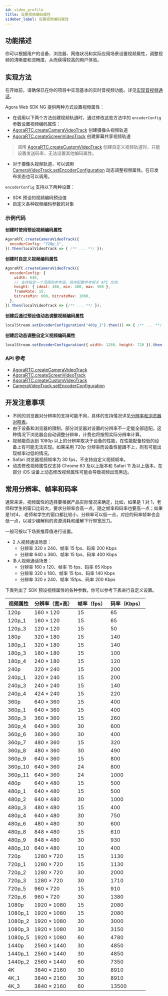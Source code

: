 ```yaml
---
id: video_profile
title: 设置视频编码属性
sidebar_label: 设置视频编码属性
---
```


## 功能描述
你可以根据用户的设备、浏览器、网络状况和实际应用场景设置视频属性，调整视频的清晰度和流畅度，从而获得较高的用户体验。

## 实现方法
在开始前，请确保已在你的项目中实现基本的实时音视频功能。详见[实现音视频通话](basic_call.md)。

Agora Web SDK NG 提供两种方式设置视频属性：
- 在调用以下两个方法创建视频轨道时，通过修改这些方法中的 `encoderConfig` 参数设置视频编码属性：
 - [AgoraRTC.createCameraVideoTrack](/api/cn/interfaces/iagorartc.html#createcameravideotrack) 创建摄像头视频轨道
 - [AgoraRTC.createScreenVideoTrack](/api/cn/interfaces/iagorartc.html#createScreenVideoTrack) 创建屏幕共享视频轨道
> 调用 [AgoraRTC.createCustomVideoTrack](/api/cn/interfaces/iagorartc.html#createCustomVideoTrack) 创建自定义视频轨道时，只能设置发送码率，无法设置其他编码属性。
- 对于摄像头视频轨道，可以调用 [CameraVideoTrack.setEncoderConfiguration](/api/cn/interfaces/icameravideotrack.html#setencoderconfiguration) 动态调整视频属性。在已发布状态也可以调用。

`encoderConfig` 支持以下两种设置：
- SDK 预设的视频编码预设值
- 自定义各种视频编码参数的对象

### 示例代码

**创建时使用预设视频编码属性**

```js
AgoraRTC.createCameraVideoTrack({
  encoderConfig: "720p_1",
}).then(localVideoTrack => { /** ... **/ });
```

**创建时自定义视频编码属性**

```js
AgoraRTC.createCameraVideoTrack({
  encoderConfig: {
    width: 640,
    // 支持指定一个范围和参考值，具体配置参考相关 API 文档
    height: { ideal: 480, min: 400, max: 500 },
    frameRate: 15,
    bitrateMin: 600, bitrateMax: 1000,
  },
}).then(localVideoTrack => {/** ... **/ });
```

**创建后通过预设值动态调整视频编码属性**

```js
localStream.setEncoderConfiguration("480p_1").then(() => { /** ... **/ })
```

**创建后动态调整自定义视频编码属性**

```js
localStream.setEncoderConfiguration({ width: 1280, height: 720 }).then(() => { /** ... **/ })
```

### API 参考
- [AgoraRTC.createCameraVideoTrack](/api/cn/interfaces/iagorartc.html#createcameravideotrack)
- [AgoraRTC.createScreenVideoTrack](/api/cn/interfaces/iagorartc.html#createScreenVideoTrack)
- [AgoraRTC.createCustomVideoTrack](/api/cn/interfaces/iagorartc.html#createCustomVideoTrack)
- [CameraVideoTrack.setEncoderConfiguration](/api/cn/interfaces/icameravideotrack.html#setencoderconfiguration)

## 开发注意事项
- 不同的浏览器对分辨率的支持可能不同，具体的支持情况详见[分辨率和浏览器对照表](/api/cn/globals.html#videoencoderconfigurationpreset)。
- 由于设备和浏览器的限制，部分浏览器对设置的分辨率不一定能全部适配。这种情况下浏览器会自动调整分辨率，计费也将按照实际分辨率计算。
- 视频能否达到 1080p 以上的分辨率取决于设备的性能，在性能配备较低的设备上有可能无法实现。如果采用 720p 分辨率而设备性能跟不上，则有可能出现帧率过低的情况。
- Safari 浏览器视频帧率为 30 fps，不支持自定义视频帧率。
- 动态修改视频属性仅支持 Chrome 63 及以上版本和 Safari 11 及以上版本。在部分 iOS 设备上动态修改视频属性可能会导致视频出现黑边。

## 常用分辨率、帧率和码率
通常来讲，视频属性的选择要根据产品实际情况来确定，比如，如果是 1 对 1，老师和学生的窗口比较大，要求分辨率会高一点，随之帧率和码率也要高一点；如果是1对4， 老师和学生的窗口都比较小，分辨率可以低一点，对应的码率帧率也会低一点，以减少编解码的资源消耗和缓解下行带宽压力。

一般可按以下场景推荐值进行设置。

- 2 人视频通话场景：
  - 分辨率 320 x 240、帧率 15 fps、码率 200 Kbps
  - 分辨率 640 x 360、帧率 15 fps、码率 400 Kbps
- 多人视频通话场景：
  - 分辨率 160 x 120、帧率 15 fps、码率 65 Kbps
  - 分辨率 320 x 180、帧率 15 fps、码率 140 Kbps
  - 分辨率 320 x 240、帧率 15fps、码率 200 Kbps

下表列出了 SDK 预设视频属性的各种参数。你可以参考下表进行自定义设置。

| 视频属性 | 分辨率（宽×高） | 帧率（fps） | 码率（Kbps） |
| -------- | --------------- | ----------- | ------------ |
| 120p     | 160 × 120       | 15          | 65           |
| 120p_1   | 160 × 120       | 15          | 65           |
| 120p_3   | 120 × 120       | 15          | 50           |
| 180p     | 320 × 180       | 15          | 140          |
| 180p_1   | 320 × 180       | 15          | 140          |
| 180p_3   | 180 × 180       | 15          | 100          |
| 180p_4   | 240 × 180       | 15          | 120          |
| 240p     | 320 × 240       | 15          | 200          |
| 240p_1   | 320 × 240       | 15          | 200          |
| 240p_3   | 240 × 240       | 15          | 140          |
| 240p_4   | 424 × 240       | 15          | 220          |
| 360p     | 640 × 360       | 15          | 400          |
| 360p_1   | 640 × 360       | 15          | 400          |
| 360p_3   | 360 × 360       | 15          | 260          |
| 360p_4   | 640 × 360       | 30          | 600          |
| 360p_6   | 360 × 360       | 30          | 400          |
| 360p_7   | 480 × 360       | 15          | 320          |
| 360p_8   | 480 × 360       | 30          | 490          |
| 360p_9   | 640 × 360       | 15          | 800          |
| 360p_10  | 640 × 360       | 24          | 800          |
| 360p_11  | 640 × 360       | 24          | 1000         |
| 480p     | 640 × 480       | 15          | 500          |
| 480p_1   | 640 × 480       | 15          | 500          |
| 480p_2   | 640 × 480       | 30          | 1000         |
| 480p_3   | 480 × 480       | 15          | 400          |
| 480p_4   | 640 × 480       | 30          | 750          |
| 480p_6   | 480 × 480       | 30          | 600          |
| 480p_8   | 848 × 480       | 15          | 610          |
| 480p_9   | 848 × 480       | 30          | 930          |
| 480p_10  | 640 × 480       | 10          | 400          |
| 720p     | 1280 × 720      | 15          | 1130         |
| 720p_1   | 1280 × 720      | 15          | 1130         |
| 720p_2   | 1280 × 720      | 30          | 2000         |
| 720p_3   | 1280 × 720      | 30          | 1710         |
| 720p_5   | 960 × 720       | 15          | 910          |
| 720p_6   | 960 × 720       | 30          | 1380         |
| 1080p    | 1920 × 1080     | 15          | 2080         |
| 1080p_1  | 1920 × 1080     | 15          | 2080         |
| 1080p_2  | 1920 × 1080     | 30          | 3000         |
| 1080p_3  | 1920 × 1080     | 30          | 3150         |
| 1080p_5  | 1920 × 1080     | 60          | 4780         |
| 1440p    | 2560 × 1440     | 30          | 4850         |
| 1440p_1  | 2560 × 1440     | 30          | 4850         |
| 1440p_2  | 2560 × 1440     | 60          | 7350         |
| 4K       | 3840 × 2160     | 30          | 8910         |
| 4K_1     | 3840 × 2160     | 30          | 8910         |
| 4K_3     | 3840 × 2160     | 60          | 13500        |